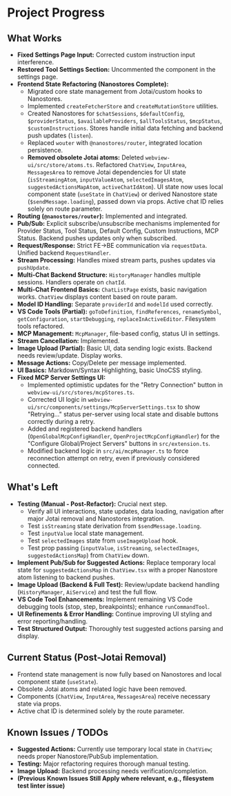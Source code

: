 # Project Progress

## What Works
- **Fixed Settings Page Input:** Corrected custom instruction input interference.
- **Restored Tool Settings Section:** Uncommented the component in the settings page.
- **Frontend State Refactoring (Nanostores Complete):**
    - Migrated core state management from Jotai/custom hooks to Nanostores.
    - Implemented `createFetcherStore` and `createMutationStore` utilities.
    - Created Nanostores for `$chatSessions`, `$defaultConfig`, `$providerStatus`, `$availableProviders`, `$allToolsStatus`, `$mcpStatus`, `$customInstructions`. Stores handle initial data fetching and backend push updates (`listen`).
    - Replaced `wouter` with `@nanostores/router`, integrated location persistence.
    - **Removed obsolete Jotai atoms:** Deleted `webview-ui/src/store/atoms.ts`. Refactored `ChatView`, `InputArea`, `MessagesArea` to remove Jotai dependencies for UI state (`isStreamingAtom`, `inputValueAtom`, `selectedImagesAtom`, `suggestedActionsMapAtom`, `activeChatIdAtom`). UI state now uses local component state (`useState` in `ChatView`) or derived Nanostore state (`$sendMessage.loading`), passed down via props. Active chat ID relies solely on route parameter.
- **Routing (`@nanostores/router`):** Implemented and integrated.
- **Pub/Sub:** Explicit subscribe/unsubscribe mechanisms implemented for Provider Status, Tool Status, Default Config, Custom Instructions, MCP Status. Backend pushes updates only when subscribed.
- **Request/Response:** Strict FE->BE communication via `requestData`. Unified backend `RequestHandler`.
- **Stream Processing:** Handles mixed stream parts, pushes updates via `pushUpdate`.
- **Multi-Chat Backend Structure:** `HistoryManager` handles multiple sessions. Handlers operate on `chatId`.
- **Multi-Chat Frontend Basics:** `ChatListPage` exists, basic navigation works. `ChatView` displays content based on route param.
- **Model ID Handling:** Separate `providerId` and `modelId` used correctly.
- **VS Code Tools (Partial):** `goToDefinition`, `findReferences`, `renameSymbol`, `getConfiguration`, `startDebugging`, `replaceInActiveEditor`. Filesystem tools refactored.
- **MCP Management:** `McpManager`, file-based config, status UI in settings.
- **Stream Cancellation:** Implemented.
- **Image Upload (Partial):** Basic UI, data sending logic exists. Backend needs review/update. Display works.
- **Message Actions:** Copy/Delete per message implemented.
- **UI Basics:** Markdown/Syntax Highlighting, basic UnoCSS styling.
- **Fixed MCP Server Settings UI:**
    - Implemented optimistic updates for the "Retry Connection" button in `webview-ui/src/stores/mcpStores.ts`.
    - Corrected UI logic in `webview-ui/src/components/settings/McpServerSettings.tsx` to show "Retrying..." status per-server using local state and disable buttons correctly during a retry.
    - Added and registered backend handlers (`OpenGlobalMcpConfigHandler`, `OpenProjectMcpConfigHandler`) for the "Configure Global/Project Servers" buttons in `src/extension.ts`.
    - Modified backend logic in `src/ai/mcpManager.ts` to force reconnection attempt on retry, even if previously considered connected.

## What's Left
- **Testing (Manual - Post-Refactor):** Crucial next step.
    - Verify all UI interactions, state updates, data loading, navigation after major Jotai removal and Nanostores integration.
    - Test `isStreaming` state derivation from `$sendMessage.loading`.
    - Test `inputValue` local state management.
    - Test `selectedImages` state from `useImageUpload` hook.
    - Test prop passing (`inputValue`, `isStreaming`, `selectedImages`, `suggestedActionsMap`) from `ChatView` down.
- **Implement Pub/Sub for Suggested Actions:** Replace temporary local state for `suggestedActionsMap` in `ChatView.tsx` with a proper Nanostore atom listening to backend pushes.
- **Image Upload (Backend & Full Test):** Review/update backend handling (`HistoryManager`, `AiService`) and test the full flow.
- **VS Code Tool Enhancements:** Implement remaining VS Code debugging tools (stop, step, breakpoints); enhance `runCommandTool`.
- **UI Refinements & Error Handling:** Continue improving UI styling and error reporting/handling.
- **Test Structured Output:** Thoroughly test suggested actions parsing and display.

## Current Status (Post-Jotai Removal)
- Frontend state management is now fully based on Nanostores and local component state (`useState`).
- Obsolete Jotai atoms and related logic have been removed.
- Components (`ChatView`, `InputArea`, `MessagesArea`) receive necessary state via props.
- Active chat ID is determined solely by the route parameter.

## Known Issues / TODOs
- **Suggested Actions:** Currently use temporary local state in `ChatView`; needs proper Nanostore/PubSub implementation.
- **Testing:** Major refactoring requires thorough manual testing.
- **Image Upload:** Backend processing needs verification/completion.
- **(Previous Known Issues Still Apply where relevant, e.g., filesystem test linter issue)**
